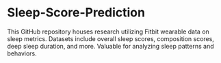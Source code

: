 # Sleep-Score-Prediction
This GitHub repository houses research utilizing Fitbit wearable data on sleep metrics. Datasets include overall sleep scores, composition scores, deep sleep duration, and more. Valuable for analyzing sleep patterns and behaviors.
